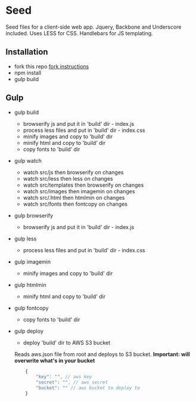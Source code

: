 # Seed

Seed files for a client-side web app. Jquery, Backbone and Underscore included. Uses LESS for CSS. Handlebars for JS templating. 

## Installation

* fork this repo [fork instructions](https://help.github.com/articles/fork-a-repo)
* npm install
* gulp build

## Gulp

* gulp build
    * browserify js and put it in 'build' dir - index.js
    * process less files and put in 'build' dir - index.css
    * minify images and copy to 'build' dir
    * minify html and copy to 'build' dir
    * copy fonts to 'build' dir

* gulp watch
    * watch src/js then browserify on changes
    * watch src/less then less on changes
    * watch src/templates then browserify on changes
    * watch src/images then imagemin on changes
    * watch src/.html then htmlmin on changes
    * watch src/fonts then fontcopy on changes
    
* gulp browserify
    * browserify js and put it in 'build' dir - index.js
    
* gulp less
    * process less files and put in 'build' dir - index.css
    
* gulp imagemin
    * minify images and copy to 'build' dir

* gulp htmlmin
    * minify html and copy to 'build' dir
    
* gulp fontcopy
    * copy fonts to 'build' dir
    
* gulp deploy
    * deploy 'build' dir to AWS S3 bucket
    
    Reads aws.json file from root and deploys to S3 bucket. **Important: will overwrite what's in your bucket**
    ```javascript
        {
            "key": "", // aws key
            "secret": "", // aws secret
            "bucket": "" // aws bucket to deploy to
        }
    
    